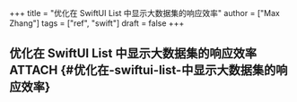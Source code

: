 +++
title = "优化在 SwiftUI List 中显示大数据集的响应效率"
author = ["Max Zhang"]
tags = ["ref", "swift"]
draft = false
+++

## 优化在 SwiftUI List 中显示大数据集的响应效率 <span class="tag"><span class="ATTACH">ATTACH</span></span> {#优化在-swiftui-list-中显示大数据集的响应效率}
